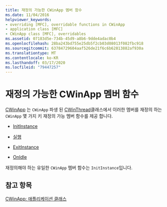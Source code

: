 ```yaml
---
title: 재정의 가능한 CWinApp 멤버 함수
ms.date: 11/04/2016
helpviewer_keywords:
- overriding [MFC], overridable functions in CWinApp
- application class [MFC]
- CWinApp class [MFC], overridables
ms.assetid: 07183d5e-734b-45d9-a8b6-9dde4adac0b4
ms.openlocfilehash: 28ba243bd755e25db5f2cb03d08013f082fbc918
ms.sourcegitcommit: 63784729604aaf526de21f6c6b62813882af930a
ms.translationtype: MT
ms.contentlocale: ko-KR
ms.lasthandoff: 03/17/2020
ms.locfileid: "79447257"
---
```

# <a name="overridable-cwinapp-member-functions"></a>재정의 가능한 CWinApp 멤버 함수

[CWinApp](../mfc/reference/cwinapp-class.md) 는 `CWinApp` 파생 된 [CWinThread](../mfc/reference/cwinthread-class.md)클래스에서 이러한 멤버를 재정의 하는`CWinApp` 몇 가지 키 재정의 가능 멤버 함수를 제공 합니다.

- [InitInstance](../mfc/initinstance-member-function.md)

- [실행](../mfc/run-member-function.md)

- [ExitInstance](../mfc/exitinstance-member-function.md)

- [OnIdle](../mfc/onidle-member-function.md)

재정의해야 하는 유일한 `CWinApp` 멤버 함수는 `InitInstance`입니다.

## <a name="see-also"></a>참고 항목

[CWinApp: 애플리케이션 클래스](../mfc/cwinapp-the-application-class.md)
